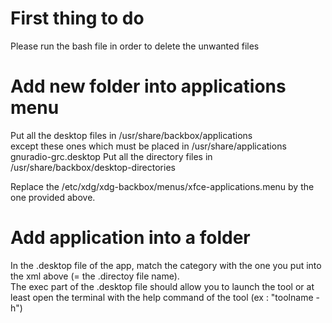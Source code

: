 # First thing to do

Please run the bash file in order to delete the unwanted files

# Add new folder into applications menu

Put all the desktop files in /usr/share/backbox/applications   
  except these ones which must be placed in /usr/share/applications
    gnuradio-grc.desktop
Put all the directory files in /usr/share/backbox/desktop-directories  
  
Replace the /etc/xdg/xdg-backbox/menus/xfce-applications.menu by the one provided above.

# Add application into a folder

In the .desktop file of the app, match the category with the one you put into the xml above (= the .directoy file name).  
The exec part of the .desktop file should allow you to launch the tool or at least open the terminal with the help command of the tool (ex : "toolname -h")



